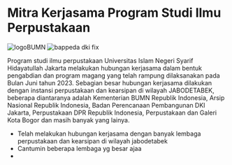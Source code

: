 # **Mitra Kerjasama Program Studi Ilmu Perpustakaan**

![logoBUMN](https://github.com/uin-fah/ipi-webcon/assets/119867794/ecde9793-bdbe-48bf-956e-6c5ae3287988) ![bappeda dki fix](https://github.com/uin-fah/ipi-webcon/assets/119867794/3bf59c48-c45b-4e80-b1a8-9da7a06d77c1)




Program studi ilmu perpustakaan Universitas Islam Negeri Syarif Hidayatullah Jakarta melakukan hubungan kerjasama dalam bentuk pengabdian dan program magang yang telah rampung dilaksanakan pada Bulan Juni tahun 2023. Sebagian besar hubungan kerjasama dilakukan dengan instansi perpustakaan dan kearsipan di wilayah JABODETABEK, beberapa diantaranya adalah Kementerian BUMN Republik Indonesia, Arsip Nasional Republik Indonesia, Badan Perencanaan Pembangunan DKI Jakarta, Perpustakaan DPR Republik Indonesia, Perpustakaan dan Galeri Kota Bogor dan masih banyak yang lainya. 


- Telah melakukan hubungan kerjasama dengan banyak lembaga perpustakaan dan kearsipan di wilayah jabodetabek
- Cantumin beberapa lembaga yg besar ajaa
- 
